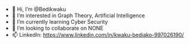 - 👋 Hi, I’m @Bedikwaku
- 👀 I’m interested in Graph Theory, Artificial Intelligence 
- 🌱 I’m currently learning Cyber Security 
- 💞️ I’m looking to collaborate on NONE
- 📫 LinkedIn: https://www.linkedin.com/in/kwaku-bediako-997026190/

<!---
Bedikwaku/Bedikwaku is a ✨ special ✨ repository because its `README.md` (this file) appears on your GitHub profile.
You can click the Preview link to take a look at your changes.
--->
